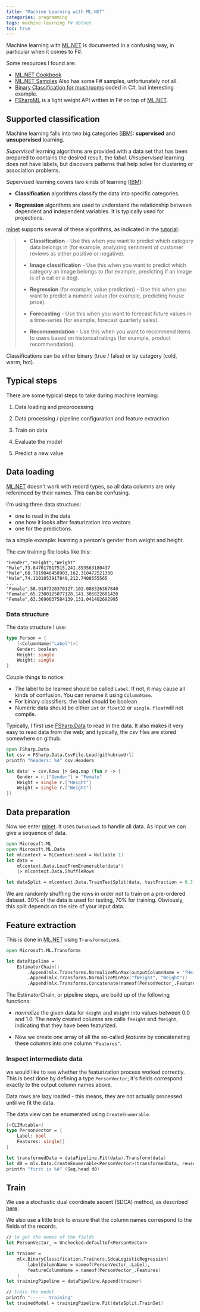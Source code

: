 ```yaml
---
title: "Machine Learning with ML.NET"
categories: programming
tags: machine-learning F# dotnet
toc: true
---
```


Machine learning with [ML.NET] is documented in a confusing way, in particular when it comes to F#.

Some resources I found are:

- [ML.NET Cookbook](https://github.com/dotnet/machinelearning/blob/main/docs/code/MlNetCookBook.md#how-do-i-train-a-regression-model)
- [ML.NET Samples](https://github.com/dotnet/machinelearning-samples)
    Also has some F# samples, unfortunately not all.
- [Binary Classification for mushrooms](https://www.c-sharpcorner.com/article/how-to-do-binary-classification-in-asp-net-core-using-ml-net/) coded in C#, but interesting example.
- [FSharpML](https://csbiology.github.io/FSharpML//index.html) is a light weight API written in F# on top of [ML.NET].


## Supported classification

Machine learning falls into two big categories [[IBM]]: **supervised** and **unsupervised** learning.

*Supervised* learning algorithms are provided with a data set that has been prepared to contains the desired result, the *label*. *Unsupervised* learning does not have labels, but discovers patterns that help solve for clustering or association problems. 

Supervised learning covers two kinds of learning [[IBM]]: 

- **Classification** algorithms classify the data into specific categories.

- **Regression** algorithms are used to understand the relationship between dependent and independent variables. It is typically used for projections.

[mlnet] supports several of these algorithms, as indicated in the [tutorial]:

> - **Classification** - Use this when you want to predict which category data belongs in (for example, analyzing sentiment of customer reviews as either positive or negative).
>
> - **Image classification** - Use this when you want to predict which category an image belongs to (for example, predicting if an image is of a cat or a dog).
>
> - **Regression** (for example, value prediction) - Use this when you want to predict a numeric value (for example, predicting house price).
>
> - **Forecasting** - Use this when you want to forecast future values in a time-series (for example, forecast quarterly sales).
>
> - **Recommendation** - Use this when you want to recommend items to users based on historical ratings (for example, product recommendation).

Classifications can be either binary (true / false) or by category (cold, warm, hot).


## Typical steps


There are some typical steps to take during machine learning:

1. Data loading and preprocessing

1. Data processing / pipeline configuration and feature extraction

1. Train on data

1. Evaluate the model

1. Predict a new value



## Data loading

[ML.NET] doesn't work with record types, so all data columns are only referenced by their names. This can be confusing.

I'm using three data structues:

- one to read in the data
- one how it looks after featurization into vectors
- one for the predictions.

ta a simple example: learning a person's gender from weight and height.

The csv training file looks like this:

    "Gender","Height","Weight"
    "Male",73.847017017515,241.893563180437
    "Male",68.7819040458903,162.310472521300
    "Male",74.1101053917849,212.7408555565
    ...
    "Female",58.9107320370127,102.088326367840
    "Female",65.2300125077128,141.305822601420
    "Female",63.3690037584139,131.041402692995

### Data structure

The data structure I use:

~~~~fsharp
type Person = {
    [<ColumnName("Label")>]
    Gender: boolean
    Height: single
    Weight: single
}
~~~~

Couple things to notice:
- The label to be learned should be called `Label`. If not, it may cause all kinds of confusion. You can rename it using `ColumnName`.
- For binary classifiers, the label should be boolean
- Numeric data should be either `int` or `float32` or `single`. `float`will not compile.

Typically, I first use [FSharp.Data][fsharp-data] to read in the data. It also makes it very easy to read data from the web; and typically, the csv files are stored somewhere on github.

~~~~fsharp
open FSharp.Data
let csv = FSharp.Data.CsvFile.Load(githubrawUrl)
printfn "headers: %A" csv.Headers

let data' = csv.Rows |> Seq.map (fun r -> {
    Gender = r.["Gender"] = "Female"
    Height = single r.["Height"]
    Weight = single r.["Weight"]
})
~~~~

## Data preparation
Now we enter [mlnet]. It uses `DataView`s to handle all data. As input we can give a sequence of data.

~~~~~fsharp
open Microsoft.ML
open Microsoft.ML.Data
let mlcontext = MLContext(seed = Nullable 1)
let data = 
    mlcontext.Data.LoadFromEnumerable(data')
    |> mlcontext.Data.ShuffleRows

let dataSplit = mlcontext.Data.TrainTestSplit(data, testFraction = 0.3)
~~~~~

We are randomly shuffling the rows in order not to train on a pre-ordered dataset. 30% of the data is used for testing, 70% for training. Obviously, this split depends on the size of your input data.

## Feature extraction

This is done in [ML.NET] using `Transformation`s. 

~~~fsharp
open Microsoft.ML.Transforms

let dataPipeline =
    EstimatorChain()
        .Append(mlx.Transforms.NormalizeMinMax(outputColumnName = "fHeight", inputColumnName = "Height"))
        .Append(mlx.Transforms.NormalizeMinMax("fWeight", "Weight"))
        .Append(mlx.Transforms.Concatenate(nameof(PersonVector_.Features), "fWeight", "fHeight"))
~~~

The EstimatorChain, or pipeline steps, are build up of the following functions:

- *normalize* the given data for `Height` and `Weight` into values between 0.0 and 1.0. The newly created columns are calle `fHeight` and `fWeight`, indicating that they have been featurized.

- Now we create one array of all the so-called *features* by concatenating these columns into one column `"Features"`. 

### Inspect intermediate data

we would like to see whether the featurization process worked correctly. This is best done by defining a type `PersonVector`; it's fields correspond exactly to the output column names above.

Data rows are lazy loaded - this means, they are not actually processed until we fit the data.

The data view can be enumerated using `CreateEnumerable`.

~~~fsharp
[<CLIMutable>]
type PersonVector = {
    Label: bool
    Features: single[]
}

let transformedData = dataPipeline.Fit(data).Transform(data)
let d0 = mlx.Data.CreateEnumerable<PersonVector>(transformedData, reuseRowObject = false) 
printfn "first is %A" (Seq.head d0)
~~~~


## Train

We use a stochastic dual coordinate ascent (SDCA) method, as described [here](https://docs.microsoft.com/en-us/dotnet/api/microsoft.ml.trainers.sdcalogisticregressionbinarytrainer?view=ml-dotnet).

We also use a little trick to ensure that the column names correspond to the fields of the records.

~~~fsharp
// to get the names of the fields
let PersonVector_ = Unchecked.defaultof<PersonVector>

let trainer =
    mlx.BinaryClassification.Trainers.SdcaLogisticRegression(
        labelColumnName = nameof(PersonVector_.Label), 
        featureColumnName = nameof(PersonVector_.Features)
    )
let trainingPipeline = dataPipeline.Append(trainer)

// train the model
printfn "------ training"
let trainedModel = trainingPipeline.Fit(dataSplit.TrainSet)
~~~


[mlnet]:    https://dotnet.microsoft.com/en-us/learn/ml-dotnet
[fsharp-data]:  https://fsprojects.github.io/FSharp.Data/
[tutorial]:  https://dotnet.microsoft.com/en-us/learn/ml-dotnet/get-started-tutorial/create
[ML.NET]:   https://dotnet.microsoft.com/en-us/learn/ml-dotnet
[IBM]:      https://www.ibm.com/cloud/learn/supervised-learning#toc-how-superv-A-QjXQz-
